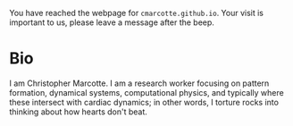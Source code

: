 You have reached the webpage for `cmarcotte.github.io`. Your visit is important to us, please leave a message after the beep.

# Bio
I am Christopher Marcotte. I am a research worker focusing on pattern formation, dynamical systems, computational physics, and typically where these intersect with cardiac dynamics; in other words, I torture rocks into thinking about how hearts don't beat.
